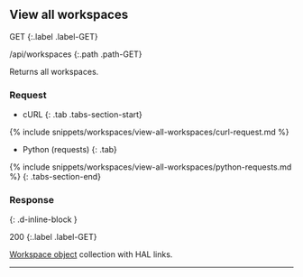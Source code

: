 ## View all workspaces

GET
{:.label .label-GET}

/api/workspaces
{:.path .path-GET}

Returns all workspaces.

### Request

- cURL
{: .tab .tabs-section-start}

{% include snippets/workspaces/view-all-workspaces/curl-request.md %}

- Python (requests)
{: .tab}

{% include snippets/workspaces/view-all-workspaces/python-requests.md %}
{: .tabs-section-end}

### Response
{: .d-inline-block }

200
{:.label .label-GET}

[Workspace object](#workspace-object) collection with HAL links.

---
